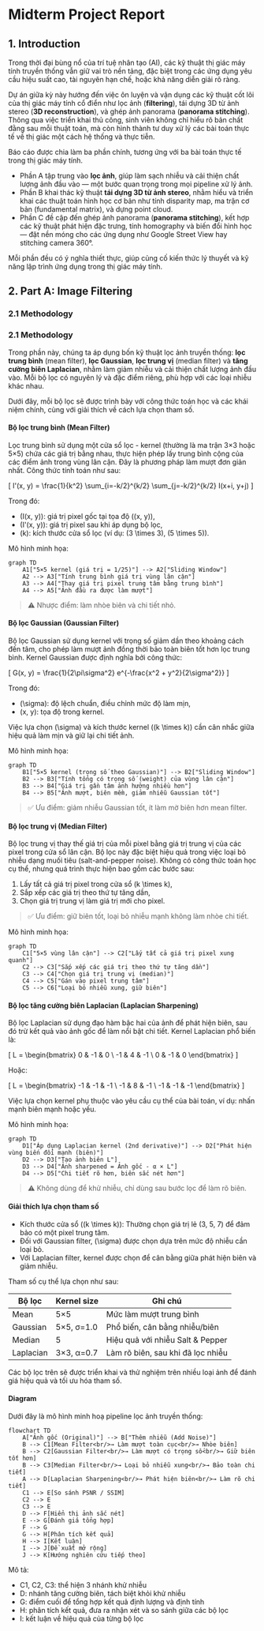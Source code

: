 # Midterm Project Report

## 1. Introduction

Trong thời đại bùng nổ của trí tuệ nhân tạo (AI), các kỹ thuật thị giác máy tính truyền thống vẫn giữ vai trò nền tảng, đặc biệt trong các ứng dụng yêu cầu hiệu suất cao, tài nguyên hạn chế, hoặc khả năng diễn giải rõ ràng.

Dự án giữa kỳ này hướng đến việc ôn luyện và vận dụng các kỹ thuật cốt lõi của thị giác máy tính cổ điển như lọc ảnh (**filtering**), tái dựng 3D từ ảnh stereo (**3D reconstruction**), và ghép ảnh panorama (**panorama stitching**). Thông qua việc triển khai thủ công, sinh viên không chỉ hiểu rõ bản chất đằng sau mỗi thuật toán, mà còn hình thành tư duy xử lý các bài toán thực tế về thị giác một cách hệ thống và thực tiễn.

Báo cáo được chia làm ba phần chính, tương ứng với ba bài toán thực tế trong thị giác máy tính.
- Phần A tập trung vào **lọc ảnh**, giúp làm sạch nhiễu và cải thiện chất lượng ảnh đầu vào — một bước quan trọng trong mọi pipeline xử lý ảnh. 
- Phần B khai thác kỹ thuật **tái dựng 3D từ ảnh stereo**, nhằm hiểu và triển khai các thuật toán hình học cơ bản như tính disparity map, ma trận cơ bản (fundamental matrix), và dựng point cloud. 
- Phần C đề cập đến ghép ảnh panorama (**panorama stitching**), kết hợp các kỹ thuật phát hiện đặc trưng, tính homography và biến đổi hình học — đặt nền móng cho các ứng dụng như Google Street View hay stitching camera 360°. 

Mỗi phần đều có ý nghĩa thiết thực, giúp củng cố kiến thức lý thuyết và kỹ năng lập trình ứng dụng trong thị giác máy tính.

## 2. Part A: Image Filtering

### 2.1 Methodology

### 2.1 Methodology

Trong phần này, chúng ta áp dụng bốn kỹ thuật lọc ảnh truyền thống: **lọc trung bình** (mean filter), **lọc Gaussian**, **lọc trung vị** (median filter) và **tăng cường biên Laplacian**, nhằm làm giảm nhiễu và cải thiện chất lượng ảnh đầu vào. Mỗi bộ lọc có nguyên lý và đặc điểm riêng, phù hợp với các loại nhiễu khác nhau.

Dưới đây, mỗi bộ lọc sẽ được trình bày với công thức toán học và các khái niệm chính, cùng với giải thích về cách lựa chọn tham số.

#### Bộ lọc trung bình (Mean Filter)

Lọc trung bình sử dụng một cửa sổ lọc - kernel (thường là ma trận 3×3 hoặc 5×5) chứa các giá trị bằng nhau, thực hiện phép lấy trung bình cộng của các điểm ảnh trong vùng lân cận. Đây là phương pháp làm mượt đơn giản nhất. Công thức tính toán như sau:

\[
I'(x, y) = \frac{1}{k^2} \sum_{i=-k/2}^{k/2} \sum_{j=-k/2}^{k/2} I(x+i, y+j)
\]

Trong đó:
- \(I(x, y)\): giá trị pixel gốc tại tọa độ \((x, y)\),
- \(I'(x, y)\): giá trị pixel sau khi áp dụng bộ lọc,
- \(k\): kích thước cửa sổ lọc (ví dụ: \(3 \times 3\), \(5 \times 5\)).

Mô hình minh họa:

```mermaid
graph TD
    A1["5×5 kernel (giá trị = 1/25)"] --> A2["Sliding Window"]
    A2 --> A3["Tính trung bình giá trị vùng lân cận"]
    A3 --> A4["Thay giá trị pixel trung tâm bằng trung bình"]
    A4 --> A5["Ảnh đầu ra được làm mượt"]
```

> ⚠️ Nhược điểm: làm nhòe biên và chi tiết nhỏ.

#### Bộ lọc Gaussian (Gaussian Filter)

Bộ lọc Gaussian sử dụng kernel với trọng số giảm dần theo khoảng cách đến tâm, cho phép làm mượt ảnh đồng thời bảo toàn biên tốt hơn lọc trung bình. Kernel Gaussian được định nghĩa bởi công thức:

\[
G(x, y) = \frac{1}{2\pi\sigma^2} e^{-\frac{x^2 + y^2}{2\sigma^2}}
\]

Trong đó:
- \(\sigma\): độ lệch chuẩn, điều chỉnh mức độ làm mịn,
- \(x, y\): tọa độ trong kernel.

Việc lựa chọn \(\sigma\) và kích thước kernel (\(k \times k\)) cần cân nhắc giữa hiệu quả làm mịn và giữ lại chi tiết ảnh.

Mô hình minh họa:

```mermaid
graph TD
    B1["5×5 kernel (trọng số theo Gaussian)"] --> B2["Sliding Window"]
    B2 --> B3["Tính tổng có trọng số (weight) của vùng lân cận"]
    B3 --> B4["Giá trị gần tâm ảnh hưởng nhiều hơn"]
    B4 --> B5["Ảnh mượt, biên mềm, giảm nhiễu Gaussian tốt"]
```

> ✅ Ưu điểm: giảm nhiễu Gaussian tốt, ít làm mờ biên hơn mean filter.

#### Bộ lọc trung vị (Median Filter)

Bộ lọc trung vị thay thế giá trị của mỗi pixel bằng giá trị trung vị của các pixel trong cửa sổ lân cận. Bộ lọc này đặc biệt hiệu quả trong việc loại bỏ nhiễu dạng muối tiêu (salt-and-pepper noise). Không có công thức toán học cụ thể, nhưng quá trình thực hiện bao gồm các bước sau:
1. Lấy tất cả giá trị pixel trong cửa sổ \(k \times k\),
2. Sắp xếp các giá trị theo thứ tự tăng dần,
3. Chọn giá trị trung vị làm giá trị mới cho pixel.

> ✅ Ưu điểm: giữ biên tốt, loại bỏ nhiễu mạnh không làm nhòe chi tiết.

Mô hình minh họa:

```mermaid
graph TD
    C1["5×5 vùng lân cận"] --> C2["Lấy tất cả giá trị pixel xung quanh"]
    C2 --> C3["Sắp xếp các giá trị theo thứ tự tăng dần"]
    C3 --> C4["Chọn giá trị trung vị (median)"]
    C4 --> C5["Gán vào pixel trung tâm"]
    C5 --> C6["Loại bỏ nhiễu xung, giữ biên"]
```

#### Bộ lọc tăng cường biên Laplacian (Laplacian Sharpening)

Bộ lọc Laplacian sử dụng đạo hàm bậc hai của ảnh để phát hiện biên, sau đó trừ kết quả vào ảnh gốc để làm nổi bật chi tiết. Kernel Laplacian phổ biến là:

\[
L = 
\begin{bmatrix}
0 & -1 & 0 \\
-1 & 4 & -1 \\
0 & -1 & 0
\end{bmatrix}
\]

Hoặc:

\[
L = 
\begin{bmatrix}
-1 & -1 & -1 \\
-1 & 8 & -1 \\
-1 & -1 & -1
\end{bmatrix}
\]

Việc lựa chọn kernel phụ thuộc vào yêu cầu cụ thể của bài toán, ví dụ: nhấn mạnh biên mạnh hoặc yếu.

Mô hình minh họa:

```mermaid
graph TD
    D1["Áp dụng Laplacian kernel (2nd derivative)"] --> D2["Phát hiện vùng biến đổi mạnh (biên)"]
    D2 --> D3["Tạo ảnh biên L"]
    D3 --> D4["Ảnh sharpened = Ảnh gốc - α × L"]
    D4 --> D5["Chi tiết rõ hơn, biên sắc nét hơn"]
```

> ⚠️ Không dùng để khử nhiễu, chỉ dùng sau bước lọc để làm rõ biên.

#### Giải thích lựa chọn tham số

- Kích thước cửa sổ (\(k \times k\)): Thường chọn giá trị lẻ (3, 5, 7) để đảm bảo có một pixel trung tâm.
- Đối với Gaussian filter, \(\sigma\) được chọn dựa trên mức độ nhiễu cần loại bỏ.
- Với Laplacian filter, kernel được chọn để cân bằng giữa phát hiện biên và giảm nhiễu.

Tham số cụ thể lựa chọn như sau:

| Bộ lọc    | Kernel size | Ghi chú                           |
| --------- | ----------- | --------------------------------- |
| Mean      | 5×5         | Mức làm mượt trung bình           |
| Gaussian  | 5×5, σ=1.0  | Phổ biến, cân bằng nhiễu/biên     |
| Median    | 5           | Hiệu quả với nhiễu Salt & Pepper  |
| Laplacian | 3×3, α=0.7  | Làm rõ biên, sau khi đã lọc nhiễu |

Các bộ lọc trên sẽ được triển khai và thử nghiệm trên nhiều loại ảnh để đánh giá hiệu quả và tối ưu hóa tham số.

#### Diagram

Dưới đây là mô hình minh hoạ pipeline lọc ảnh truyền thống:
    
```mermaid
flowchart TD
    A["Ảnh gốc (Original)"] --> B["Thêm nhiễu (Add Noise)"]
    B --> C1[Mean Filter<br/>→ Làm mượt toàn cục<br/>→ Nhòe biên]
    B --> C2[Gaussian Filter<br/>→ Làm mượt có trọng số<br/>→ Giữ biên tốt hơn]
    B --> C3[Median Filter<br/>→ Loại bỏ nhiễu xung<br/>→ Bảo toàn chi tiết]
    A --> D[Laplacian Sharpening<br/>→ Phát hiện biên<br/>→ Làm rõ chi tiết]
    C1 --> E[So sánh PSNR / SSIM]
    C2 --> E
    C3 --> E
    D --> F[Hiển thị ảnh sắc nét]
    E --> G[Đánh giá tổng hợp]
    F --> G
    G --> H[Phân tích kết quả]
    H --> I[Kết luận]
    I --> J[Đề xuất mở rộng]
    J --> K[Hướng nghiên cứu tiếp theo]
```

Mô tả:
- C1, C2, C3: thể hiện 3 nhánh khử nhiễu
- D: nhánh tăng cường biên, tách biệt khỏi khử nhiễu
- G: điểm cuối để tổng hợp kết quả định lượng và định tính
- H: phân tích kết quả, đưa ra nhận xét và so sánh giữa các bộ lọc
- I: kết luận về hiệu quả của từng bộ lọc

